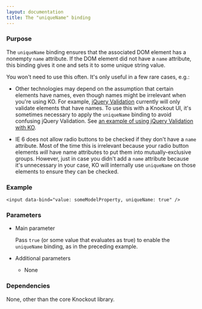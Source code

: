 ```yaml
---
layout: documentation
title: The "uniqueName" binding
---
```


### Purpose
The `uniqueName` binding ensures that the associated DOM element has a nonempty `name` attribute. If the DOM element did not have a `name` attribute, this binding gives it one and sets it to some unique string value.

You won't need to use this often. It's only useful in a few rare cases, e.g.:

  * Other technologies may depend on the assumption that certain elements have names, even though names might be irrelevant when you're using KO. For example, [jQuery Validation](http://jqueryvalidation.org/) currently will only validate elements that have names. To use this with a Knockout UI, it's sometimes necessary to apply the `uniqueName` binding to avoid confusing jQuery Validation. See [an example of using jQuery Validation with KO](../examples/gridEditor.html).

  * IE 6 does not allow radio buttons to be checked if they don't have a `name` attribute. Most of the time this is irrelevant because your radio button elements *will* have name attributes to put them into mutually-exclusive groups. However, just in case you didn't add a `name` attribute because it's unnecessary in your case, KO will internally use `uniqueName` on those elements to ensure they can be checked.

### Example
    <input data-bind="value: someModelProperty, uniqueName: true" />

### Parameters

  * Main parameter
 
    Pass `true` (or some value that evaluates as true) to enable the `uniqueName` binding, as in the preceding example.
     
  * Additional parameters 

      * None

### Dependencies

None, other than the core Knockout library.